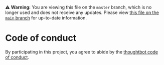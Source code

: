 ⚠️ **Warning:** You are viewing this file on the `master` branch, which is no
longer used and does not receive any updates. Please view [this file on the
`main` branch](https://github.com/thoughtbot/factory_bot/blob/main/CODE_OF_CONDUCT.md)
for up-to-date information.

# Code of conduct

By participating in this project, you agree to abide by the
[thoughtbot code of conduct][1].

[1]: https://thoughtbot.com/open-source-code-of-conduct
